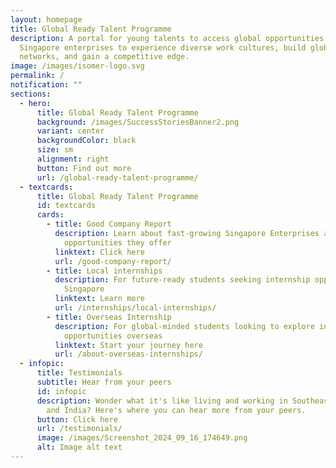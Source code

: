 ```yaml
---
layout: homepage
title: Global Ready Talent Programme
description: A portal for young talents to access global opportunities with
  Singapore enterprises to experience diverse work cultures, build global
  networks, and gain a competitive edge.
image: /images/isomer-logo.svg
permalink: /
notification: ""
sections:
  - hero:
      title: Global Ready Talent Programme
      background: /images/SuccessStoriesBanner2.png
      variant: center
      backgroundColor: black
      size: sm
      alignment: right
      button: Find out more
      url: /global-ready-talent-programme/
  - textcards:
      title: Global Ready Talent Programme
      id: textcards
      cards:
        - title: Good Company Report
          description: Learn about fast-growing Singapore Enterprises and the
            opportunities they offer
          linktext: Click here
          url: /good-company-report/
        - title: Local internships
          description: For future-ready students seeking internship opportunities in
            Singapore
          linktext: Learn more
          url: /internships/local-internships/
        - title: Overseas Internship
          description: For global-minded students looking to explore internship
            opportunities overseas
          linktext: Start your journey here
          url: /about-overseas-internships/
  - infopic:
      title: Testimonials
      subtitle: Hear from your peers
      id: infopic
      description: Wonder what it's like living and working in Southeast Asia, China
        and India? Here's where you can hear more from your peers.
      button: Click here
      url: /testimonials/
      image: /images/Screenshot_2024_09_16_174649.png
      alt: Image alt text
---
```

